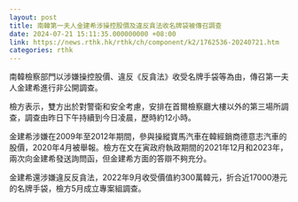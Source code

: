 ```yaml
---
layout: post
title: 南韓第一夫人金建希涉操控股價及違反貪法收名牌袋被傳召調查
date: 2024-07-21 15:11:35.000000000 +08:00
link: https://news.rthk.hk/rthk/ch/component/k2/1762536-20240721.htm
categories: rthk
---
```


南韓檢察部門以涉嫌操控股價、違反《反貪法》收受名牌手袋等為由，傳召第一夫人金建希進行非公開調查。

檢方表示，雙方出於對警衛和安全考慮，安排在首爾檢察廳大樓以外的第三場所調查，調查由昨日下午持續到今日凌晨，歷時約12小時。

金建希涉嫌在2009年至2012年期間，參與操縱寶馬汽車在韓經銷商德意志汽車的股價，2020年4月被舉報。檢方在文在寅政府執政期間的2021年12月和2023年，兩次向金建希發送詢問函，但金建希方面的答辯不夠充分。

金建希還涉嫌違反反貪法，2022年9月收受價值約300萬韓元，折合近17000港元的名牌手袋，檢方5月成立專案組調查。
